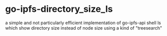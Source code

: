 # go-ipfs-directory_size_ls

a simple and not particularly efficient implementation of go-ipfs-api shell ls which show directory size instead of node size using a kind of "treesearch"
